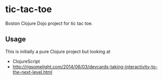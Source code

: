 # tic-tac-toe

Boston Clojure Dojo project for tic tac toe. 

## Usage

This is initially a pure Clojure project but looking at 

- ClojureScript 
- http://rigsomelight.com/2014/06/03/devcards-taking-interactivity-to-the-next-level.html

